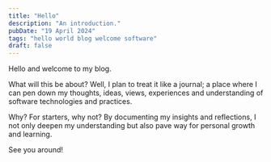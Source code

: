 ```yaml
---
title: "Hello"
description: "An introduction."
pubDate: "19 April 2024"
tags: "hello world blog welcome software"
draft: false
---
```

Hello and welcome to my blog. 

What will this be about? Well, I plan to treat it like a journal; a place where I can pen down my thoughts, ideas, views, experiences and understanding of software technologies and practices.

Why? For starters, why not? By documenting my insights and reflections, I not only deepen my understanding but also pave way for personal growth and learning.

See you around!
